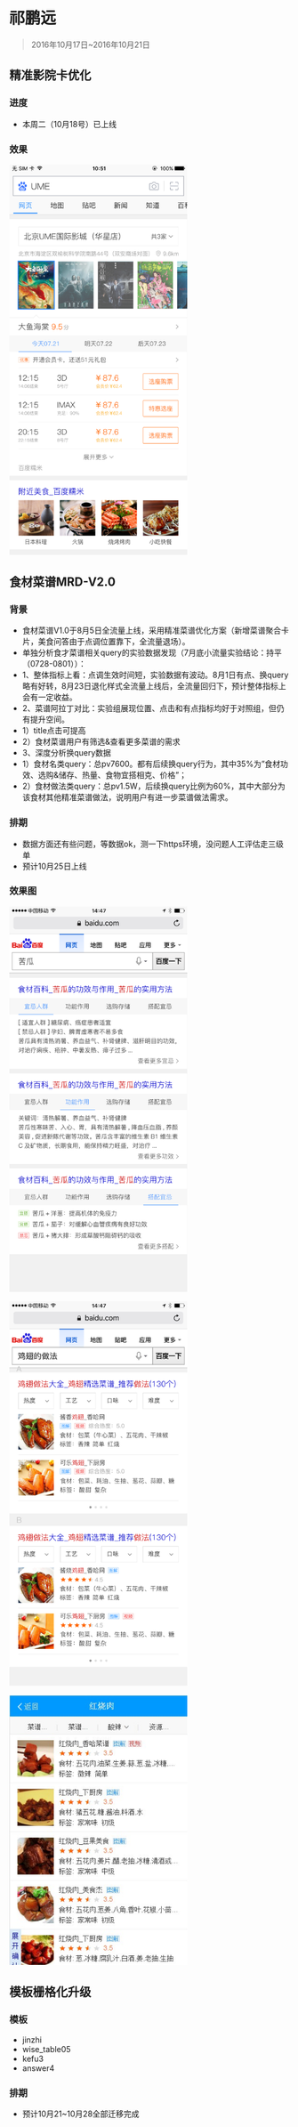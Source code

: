 # 祁鹏远

> 2016年10月17日~2016年10月21日

## 精准影院卡优化

### 进度

* <span>本周二（10月18号）已上线</span>


### 效果

<img src="../2016-09-30/img/v_qipengyuan/dy.png" width="320">


## 食材菜谱MRD-V2.0

### 背景

* <span>食材菜谱V1.0于8月5日全流量上线，采用精准菜谱优化方案（新增菜谱聚合卡片，美食问答由于点调位置靠下，全流量退场）。</span>
* <span>单独分析食才菜谱相关query的实验数据发现（7月底小流量实验结论：持平（0728-0801））：</span>
* <span>1、整体指标上看：点调生效时间短，实验数据有波动。8月1日有点、换query略有好转，8月23日退化样式全流量上线后，全流量回归下，预计整体指标上会有一定收益。</span>
* <span>2、菜谱阿拉丁对比：实验组展现位置、点击和有点指标均好于对照组，但仍有提升空间。</span>
* <span>1）title点击可提高</span>
* <span>2）食材菜谱用户有筛选&查看更多菜谱的需求</span>
* <span>3、深度分析换query数据</span>
* <span>1）食材名类query：总pv7600。都有后续换query行为，其中35%为”食材功效、选购&储存、热量、食物宜搭相克、价格”；</span>
* <span>2）食材做法类query：总pv1.5W，后续换query比例为60%，其中大部分为该食材其他精准菜谱做法，说明用户有进一步菜谱做法需求。</span>

### 排期 

* <span>数据方面还有些问题，等数据ok，测一下https环境，没问题人工评估走三级单</span>
* <span>预计10月25日上线</span>



### 效果图
<p><img src="../2016-09-23/img/v_qipengyuan/cp2.JPG" width="320"></p>
<p><img src="../2016-09-23/img/v_qipengyuan/cp1.JPG" width="320"></p>
<p><img src="../2016-09-30/img/v_qipengyuan/sf.JPG" width="320"></p>

## 模板栅格化升级

### 模板

* <span>jinzhi</span>
* <span>wise_table05</span>
* <span>kefu3</span>
* <span>answer4</span>

### 排期

* <span>预计10月21~10月28全部迁移完成</span>







